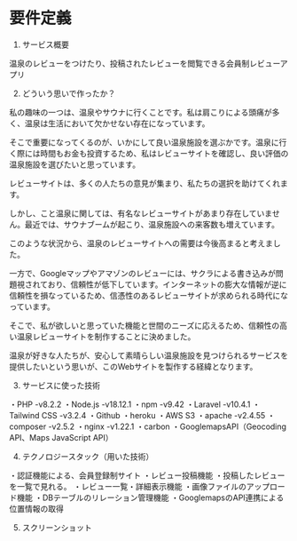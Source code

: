 # 要件定義



1. サービス概要

温泉のレビューをつけたり、投稿されたレビューを閲覧できる会員制レビューアプリ



2. どういう思いで作ったか？

私の趣味の一つは、温泉やサウナに行くことです。私は肩こりによる頭痛が多く、温泉は生活において欠かせない存在になっています。

そこで重要になってくるのが、いかにして良い温泉施設を選ぶかです。温泉に行く際には時間もお金も投資するため、私はレビューサイトを確認し、良い評価の温泉施設を選びたいと思っています。


レビューサイトは、多くの人たちの意見が集まり、私たちの選択を助けてくれます。

しかし、こと温泉に関しては、有名なレビューサイトがあまり存在していません。最近では、サウナブームが起こり、温泉施設への来客数も増えています。

このような状況から、温泉のレビューサイトへの需要は今後高まると考えました。

一方で、Googleマップやアマゾンのレビューには、サクラによる書き込みが問題視されており、信頼性が低下しています。インターネットの膨大な情報が逆に信頼性を損なっているため、信憑性のあるレビューサイトが求められる時代になっています。


そこで、私が欲しいと思っていた機能と世間のニーズに応えるため、信頼性の高い温泉レビューサイトを制作することに決めました。

温泉が好きな人たちが、安心して素晴らしい温泉施設を見つけられるサービスを提供したいという思いが、このWebサイトを製作する経緯となります。



3. サービスに使った技術

・PHP -v8.2.2
・Node.js -v18.12.1
・npm -v9.42
・Laravel -v10.4.1
・Tailwind CSS -v3.2.4
・Github
・heroku
・AWS S3
・apache -v2.4.55
・composer -v2.5.2
・nginx -v1.22.1
・carbon
・GooglemapsAPI（Geocoding API、Maps JavaScript API）



4. テクノロジースタック（用いた技術）

・認証機能による、会員登録制サイト
・レビュー投稿機能
・投稿したレビューを一覧で見れる。
・レビュー一覧・詳細表示機能
・画像ファイルのアップロード機能
・DBテーブルのリレーション管理機能
・GooglemapsのAPI連携による位置情報の取得



5. スクリーンショット